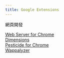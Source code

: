 ```yaml
---
title: Google Extensions
---
```


網頁開發

[Web Server for Chrome](https://chrome.google.com/webstore/detail/web-server-for-chrome/ofhbbkphhbklhfoeikjpcbhemlocgigb/related)  
[Dimensions](https://chrome.google.com/webstore/detail/dimensions/baocaagndhipibgklemoalmkljaimfdj?hl=zh-TW)  
[Pesticide for Chrome](https://chrome.google.com/webstore/detail/pesticide-for-chrome/bblbgcheenepgnnajgfpiicnbbdmmooh?hl=zh-TW)  
[Wappalyzer](https://chrome.google.com/webstore/detail/wappalyzer/gppongmhjkpfnbhagpmjfkannfbllamg?hl=zh-TW)  